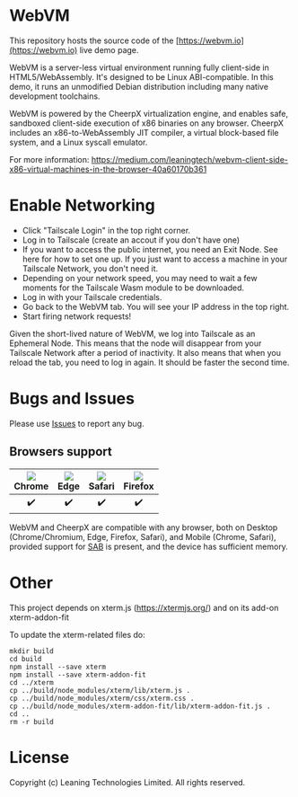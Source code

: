 # WebVM

This repository hosts the source code of the [https://webvm.io](https://webvm.io) live demo page.

WebVM is a server-less virtual environment running fully client-side in HTML5/WebAssembly. It's designed to be Linux ABI-compatible. In this demo, it runs an unmodified Debian distribution including many native development toolchains.

WebVM is powered by the CheerpX virtualization engine, and enables safe, sandboxed client-side execution of x86 binaries on any browser. CheerpX includes an x86-to-WebAssembly JIT compiler, a virtual block-based file system, and a Linux syscall emulator. 

For more information: https://medium.com/leaningtech/webvm-client-side-x86-virtual-machines-in-the-browser-40a60170b361

# Enable Networking

- Click "Tailscale Login" in the top right corner.
- Log in to Tailscale (create an accout if you don't have one)
- If you want to access the public internet, you need an Exit Node. See here for how to set one up. If you just want to access a machine in your Tailscale Network, you don't need it.
- Depending on your network speed, you may need to wait a few moments for the Tailscale Wasm module to be downloaded.
- Log in with your Tailscale credentials.
- Go back to the WebVM tab. You will see your IP address in the top right.
- Start firing network requests!

Given the short-lived nature of WebVM, we log into Tailscale as an Ephemeral Node. This means that the node will disappear from your Tailscale Network after a period of inactivity. It also means that when you reload the tab, you need to log in again. It should be faster the second time.

# Bugs and Issues

Please use [Issues](github.com/webvm/issues) to report any bug.

## Browsers support

|![](https://raw.githubusercontent.com/alrra/browser-logos/master/src/chrome/chrome_48x48.png)<br>Chrome|![](https://raw.githubusercontent.com/alrra/browser-logos/master/src/edge/edge_48x48.png)<br>Edge|![](https://raw.githubusercontent.com/alrra/browser-logos/master/src/safari/safari_48x48.png)<br>Safari|![](https://raw.githubusercontent.com/alrra/browser-logos/master/src/firefox/firefox_48x48.png)<br>Firefox|
|:---:|:---:|:---:|:---:|
|:heavy_check_mark:|:heavy_check_mark:|:heavy_check_mark:|:heavy_check_mark:|

WebVM and CheerpX are compatible with any browser, both on Desktop (Chrome/Chromium, Edge, Firefox, Safari), and Mobile (Chrome, Safari), provided support for [SAB](https://medium.com/r?url=https%3A%2F%2Fcaniuse.com%2F%3Fsearch%3DSharedArrayBuffer) is present, and the device has sufficient memory.

# Other 

This project depends on xterm.js (https://xtermjs.org/) and on its add-on xterm-addon-fit

To update the xterm-related files do:
```
mkdir build
cd build
npm install --save xterm
npm install --save xterm-addon-fit
cd ../xterm
cp ../build/node_modules/xterm/lib/xterm.js .
cp ../build/node_modules/xterm/css/xterm.css .
cp ../build/node_modules/xterm-addon-fit/lib/xterm-addon-fit.js .
cd ..
rm -r build
```

# License
Copyright (c) Leaning Technologies Limited. All rights reserved.
